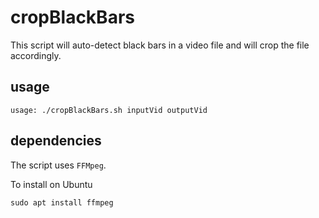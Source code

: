 # cropBlackBars
This script will auto-detect black bars in a video file and will crop the file accordingly.

## usage
```
usage: ./cropBlackBars.sh inputVid outputVid
```

## dependencies
The script uses `FFMpeg`.

To install on Ubuntu
```
sudo apt install ffmpeg
```